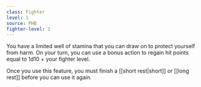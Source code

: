 ```yaml
---
class: Fighter
level: 1
source: PHB
fighter-level: 1
---
```


You have a limited well of stamina that you can draw on to protect yourself from harm. On your turn, you can use a bonus action to regain hit points equal to 1d10 + your fighter level.

Once you use this feature, you must finish a [[short rest|short]] or [[long rest]] before you can use it again.
